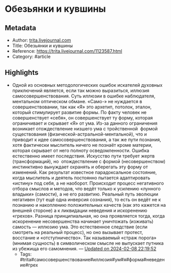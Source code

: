 # Обезьянки и кувшины

## Metadata
- Author: [trita.livejournal.com]()
- Title: Обезьянки и кувшины
- Reference: https://trita.livejournal.com/1123587.html
- Category: #article

## Highlights
- Одной из основных методологических ошибок искателей духовных  приключений является, если так можно выразиться, иллюзия самосовершенствования.  Суть иллюзии в ошибке наблюдателя, ментальном оптическом обмане. «Само-» не  нуждается в совершенствовании, так как «Я» это архетип, потолок, эталон,  который стимулирует развитие формы. По факту человек не совершенствует «себя»,  он совершенствует ту форму, которая ограничивает и скрывает «Я» от ума. Из-за  данного ограничения возникает отождествление низшего ума с тройственной  формой существования  (физической-астральной-ментальной), что и приводит к идее самосовершенствования,  а так же пути познания, хотя фактически мыслитель ничего не познаёт кроме материи,  которая скрывает от него полноту осведомленности.
Ошибка естественно имеет последствия. Искусство пути требует  жертв (трансформаций), но  отождествление  с формой (несовершенством) инстинктивно вынуждает охранять и оберегать эту  форму от изменений. Как результат известное парадоксальное состояние, когда  мыслитель и деятель постоянно пытается адаптировать «истину» под себя, а не  наоборот. Происходит процесс негативного отбора смыслов и методов, что ведёт только  к усилению «лунного владыки» (самости), а не его развитию. 
Реальный путь эволюции негативен (тут ещё одна инверсия  сознания), то есть он ведёт не к познанию и накоплению положительных качеств  (как это кажется на внешней стороне) а к ликвидации неведения и искоренению «грехов».  Разница принципиальная, но она проявляется тогда, когда искоренение  несовершенства начинает уничтожать (изживать) самость — иллюзию ума. Это естественное  следствие (если смотреть на реальный процесс), но оно вызывает протест,  восстание и «отступничество». Так называемый «страж порога» (мнимая  сущность) в символическом смысле не выпускает путника из убежища его самомнения. — [Updated on 2024-02-08 22:19:52](https://hyp.is/COsB4sa3Ee6q5iMVG-BvRA/trita.livejournal.com/1123587.html)
   - Tags: #trita#самосовершенствование#иллюзия#ум#я#форма#неведение#грех
